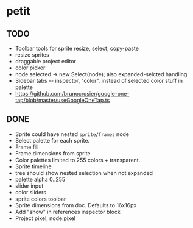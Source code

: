 # petit

## TODO

* Toolbar tools for sprite resize, select, copy-paste
* resize sprites
* draggable project editor
* color picker
* node.selected → new Select(node); also expanded-selcted handling
* Sidebar tabs -- inspector, "color". instead of selected color stuff in palette
* https://github.com/brunocrosier/google-one-tap/blob/master/useGoogleOneTap.ts

## DONE

* Sprite could have nested `sprite/frames` node
* Select palette for each sprite.
* Frame fill
* Frame dimensions from sprite
* Color palettes limited to 255 colors + transparent.
* Sprite timeline
* tree should show nested selection when not expanded
* palette alpha 0..255
* slider input
* color sliders
* sprite colors toolbar
* Sprite dimensions from doc. Defaults to 16x16px
* Add "show" in references inspector block
* Project pixel, node.pixel
